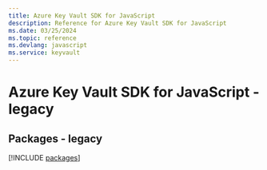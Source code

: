 ```yaml
---
title: Azure Key Vault SDK for JavaScript
description: Reference for Azure Key Vault SDK for JavaScript
ms.date: 03/25/2024
ms.topic: reference
ms.devlang: javascript
ms.service: keyvault
---
```

# Azure Key Vault SDK for JavaScript - legacy
## Packages - legacy
[!INCLUDE [packages](key-vault-index.md)]